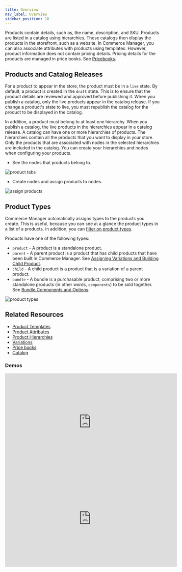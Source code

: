 ```yaml
---
title: Overview
nav_label: Overview
sidebar_position: 10
---
```


Products contain details, such as, the name, description, and SKU. Products are listed in a catalog using hierarchies. These catalogs then display the products in the storefront, such as a website. In Commerce Manager, you can also associate attributes with products using templates. However, product information does not contain pricing details. Pricing details for the products are managed in price books. See [Pricebooks](/docs/commerce-manager/product-experience-manager/pricebooks/pxm-pricebooks).

## Products and Catalog Releases

For a product to appear in the store, the product must be in a `live` state. By default, a product is created in the `draft` state. This is to ensure that the product details are reviewed and approved before publishing it. When you publish a catalog, only the live products appear in the catalog release. If you change a product's state to live, you must republish the catalog for the product to be displayed in the catalog.  

In addition, a product must belong to at least one hierarchy. When you publish a catalog, the live products in the hierarchies appear in a catalog release. A catalog can have one or more hierarchies of products. The hierarchies contain all the products that you want to display in your store. Only the products that are associated with nodes in the selected hierarchies are included in the catalog. You can create your hierarchies and nodes when configuring your products. 

- See the nodes that products belong to.
    
![product tabs](/assets/product-tabs-gifs.gif)

- Create nodes and assign products to nodes.

![assign products](/assets/assign_node.gif)

## Product Types

Commerce Manager automatically assigns types to the products you create. This is useful, because you can see at a glance the product types in a list of a products. In addition, you can [filter on product types](/docs/pxm/products/pxm-products-commerce-manager/filter-products).

Products have one of the following types:

* `product` - A product is a standalone product.
* `parent` - A parent product is a product that has child products that have been built in Commerce Manager. See [Assigning Variations and Building Child Product](/docs/commerce-manager/product-experience-manager/Products/assign-variations-build-child-products).
* `child` - A child product is a product that is a variation of a parent product.
* `bundle` - A bundle is a purchasable product, comprising two or more standalone products (in other words, `components`) to be sold together. See [Bundle Components and Options](/docs/pxm/products/pxm-bundles#bundle-components-and-options).

![product types](/assets/product_types.png)

## Related Resources

- [Product Templates](/docs/pxm/products/pxm-products#product-templates)
- [Product Attributes](/docs/pxm/products/pxm-products#product-attributes)
- [Product Hierarchies](/docs/pxm/hierarchies)
- [Variations](/docs/pxm/products/pxm-product-variations/pxm-variations)
- [Price books](/docs/pxm/pricebooks/price-books)
- [Catalog](/docs/pxm/catalogs)

### Demos

<iframe width="560" height="315" src="https://www.youtube.com/embed/SdaSEgA5rTc" title="Understanding Products in Product Experience Manager" frameborder="0" allow="accelerometer; autoplay; clipboard-write; encrypted-media; gyroscope; picture-in-picture; web-share" referrerpolicy="strict-origin-when-cross-origin" allowfullscreen></iframe>
<iframe width="560" height="315" src="https://www.youtube.com/embed/_VoXvL9qKPo" title="Product and Hierarchy Management" frameborder="0" allow="accelerometer; autoplay; clipboard-write; encrypted-media; gyroscope; picture-in-picture; web-share" referrerpolicy="strict-origin-when-cross-origin" allowfullscreen></iframe>
